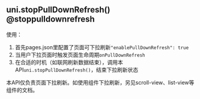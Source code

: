 ## uni.stopPullDownRefresh() @stoppulldownrefresh

<!-- UTSAPIJSON.stopPullDownRefresh.description -->

使用：
1. 首先pages.json里配置了页面可下拉刷新`"enablePullDownRefresh": true`
2. 当用户下拉页面时触发页面生命周期`onPullDownRefresh`
3. 在合适的时机（如联网刷新数据结束），调用本API`uni.stopPullDownRefresh()`，结束下拉刷新状态

本API仅负责页面下拉刷新。如使用组件下拉刷新，另见scroll-view、list-view等组件的文档。

<!-- UTSAPIJSON.stopPullDownRefresh.param -->

<!-- UTSAPIJSON.stopPullDownRefresh.returnValue -->

<!-- UTSAPIJSON.stopPullDownRefresh.example -->

<!-- UTSAPIJSON.stopPullDownRefresh.compatibility -->

<!-- UTSAPIJSON.stopPullDownRefresh.tutorial -->

<!-- UTSAPIJSON.pull-down-refresh.example -->

<!-- UTSAPIJSON.general_type.name -->

<!-- UTSAPIJSON.general_type.param -->